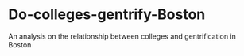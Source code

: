 # Do-colleges-gentrify-Boston
An analysis on the relationship between colleges and gentrification in Boston
